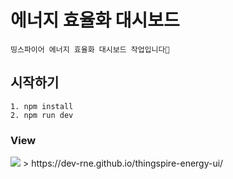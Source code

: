 # 에너지 효율화 대시보드

    띵스파이어 에너지 효율화 대시보드 작업입니다🚀

## 시작하기
    1. npm install
    2. npm run dev

### View
<img src="https://user-images.githubusercontent.com/79447026/177272854-790de2f0-296a-43e5-941d-c464d80d3a66.gif" />
> https://dev-rne.github.io/thingspire-energy-ui/
